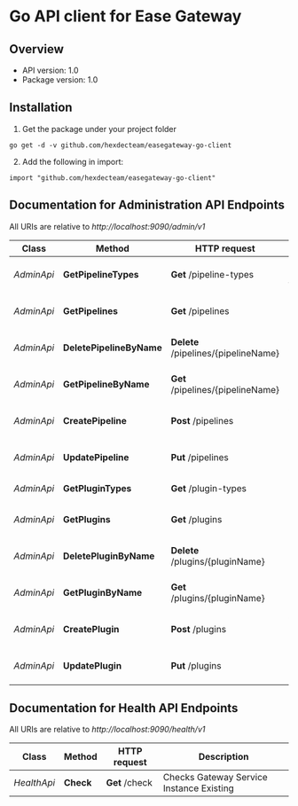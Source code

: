 # Go API client for Ease Gateway

## Overview

- API version: 1.0
- Package version: 1.0

## Installation
1. Get the package under your project folder

```
go get -d -v github.com/hexdecteam/easegateway-go-client
```

2. Add the following in import:

```
import "github.com/hexdecteam/easegateway-go-client"
```

## Documentation for Administration API Endpoints

All URIs are relative to *http://localhost:9090/admin/v1*

Class | Method | HTTP request | Description
------------ | ------------- | ------------- | -------------
*AdminApi* | **GetPipelineTypes** | **Get** /pipeline-types | Retrieves Pipeline Type
*AdminApi* | **GetPipelines** | **Get** /pipelines | Retrieves Pipeline Instances
*AdminApi* | **DeletePipelineByName** | **Delete** /pipelines/{pipelineName} | Deletes Pipeline Instance
*AdminApi* | **GetPipelineByName** | **Get** /pipelines/{pipelineName} | Retrieves Pipeline Instance
*AdminApi* | **CreatePipeline** | **Post** /pipelines | Creates Pipwline Instance
*AdminApi* | **UpdatePipeline** | **Put** /pipelines | Updates Pipeline Instance
*AdminApi* | **GetPluginTypes** | **Get** /plugin-types | Retrieves Plugin Type
*AdminApi* | **GetPlugins** | **Get** /plugins | Retrieves Plugin Instances
*AdminApi* | **DeletePluginByName** | **Delete** /plugins/{pluginName} | Deletes Plugin Instance
*AdminApi* | **GetPluginByName** | **Get** /plugins/{pluginName} | Retrieves Plugin Instance
*AdminApi* | **CreatePlugin** | **Post** /plugins | Creates Plugin Instance
*AdminApi* | **UpdatePlugin** | **Put** /plugins | Updates Plugin Instance

## Documentation for Health API Endpoints

All URIs are relative to *http://localhost:9090/health/v1*

Class | Method | HTTP request | Description
------------ | ------------- | ------------- | -------------
*HealthApi* | **Check** | **Get** /check | Checks Gateway Service Instance Existing
